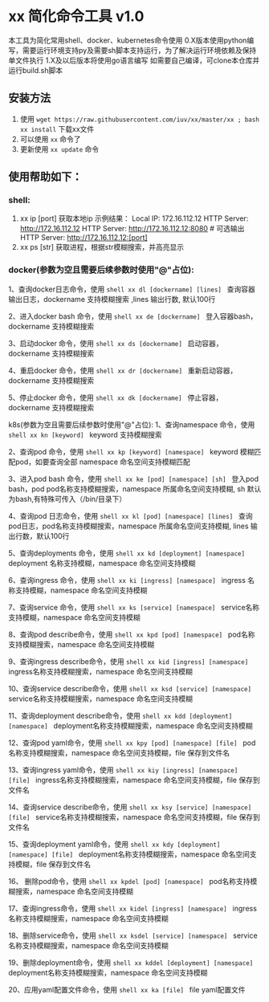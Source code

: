 # xx 简化命令工具 v1.0
本工具为简化常用shell、docker、kubernetes命令使用
0.X版本使用python编写，需要运行环境支持py及需要sh脚本支持运行，为了解决运行环境依赖及保持单文件执行
1.X及以后版本将使用go语言编写
如需要自己编译，可clone本仓库并运行build.sh脚本
## 安装方法
1. 使用 `wget https://raw.githubusercontent.com/iuv/xx/master/xx ; bash xx install` 下载xx文件
2. 可以使用 `xx` 命令了
3. 更新使用 `xx update` 命令

## 使用帮助如下：

### shell:
  1. xx ip [port] 获取本地ip
    示例结果：
    Local IP: 172.16.112.12
    HTTP Server: http://172.16.112.12
    HTTP Server: http://172.16.112.12:8080
    # 可选输出
    HTTP Server: http://172.16.112.12:[port]
  2. xx ps [str] 获取进程，根据str模糊搜索，并高亮显示

### docker(参数为空且需要后续参数时使用"@"占位):
  1、查询docker日志命令，使用
    ```shell
    xx dl [dockername] [lines]
    ```
    查询容器输出日志，dockername 支持模糊搜索 ,lines 输出行数, 默认100行

  2、进入docker bash 命令，使用
    ```shell
    xx de [dockername]
    ```
    登入容器bash，dockername 支持模糊搜索

  3、启动docker 命令，使用
    ```shell
    xx ds [dockername]
    ```
    启动容器，dockername 支持模糊搜索

  4、重启docker 命令，使用
    ```shell
    xx dr [dockername]
    ```
    重新启动容器，dockername 支持模糊搜索

  5、停止docker 命令，使用
    ```shell
    xx dk [dockername]
    ```
    停止容器，dockername 支持模糊搜索

k8s(参数为空且需要后续参数时使用"@"占位):
  1、查询namespace 命令，使用
    ```shell
    xx kn [keyword]
    ```
    keyword 支持模糊搜索

  2、查询pod 命令，使用
    ```shell
    xx kp [keyword] [namespace]
    ```
    keyword 模糊匹配pod，如要查询全部 namespace 命名空间支持模糊匹配

  3、进入pod bash 命令，使用
    ```shell
    xx ke [pod] [namespace] [sh]
    ```
    登入pod bash，pod pod名称支持模糊搜索，namespace 所属命名空间支持模糊, sh 默认为bash,有特殊可传入（/bin/目录下）

  4、查询pod 日志命令，使用
    ```shell
    xx kl [pod] [namespace] [lines]
    ```
    查询pod日志，pod名称支持模糊搜索，namespace 所属命名空间支持模糊, lines 输出行数，默认100行

  5、查询deployments 命令，使用
    ```shell
    xx kd [deployment] [namespace]
    ```
    deployment 名称支持模糊，namespace 命名空间支持模糊

  6、查询ingress 命令，使用
    ```shell
    xx ki [ingress] [namespace]
    ```
    ingress 名称支持模糊，namespace 命名空间支持模糊

  7、查询service 命令，使用
    ```shell
    xx ks [service] [namespace]
    ```
    service名称支持模糊，namespace 命名空间支持模糊

  8、查询pod describe命令，使用
    ```shell
    xx kpd [pod] [namespace]
    ```
    pod名称支持模糊搜索，namespace 命名空间支持模糊

  9、查询ingress describe命令，使用
    ```shell
    xx kid [ingress] [namespace]
    ```
    ingress名称支持模糊搜索，namespace 命名空间支持模糊

  10、查询service describe命令，使用
    ```shell
    xx ksd [service] [namespace]
    ```
    service名称支持模糊搜索，namespace 命名空间支持模糊

  11、查询deployment describe命令，使用
    ```shell
    xx kdd [deployment] [namespace]
    ```
    deployment名称支持模糊搜索，namespace 命名空间支持模糊

  12、查询pod yaml命令，使用
    ```shell
    xx kpy [pod] [namespace] [file]
    ```
    pod名称支持模糊搜索，namespace 命名空间支持模糊，file 保存到文件名

  13、查询ingress yaml命令，使用
    ```shell
    xx kiy [ingress] [namespace] [file]
    ```
    ingress名称支持模糊搜索，namespace 命名空间支持模糊，file 保存到文件名

  14、查询service describe命令，使用
    ```shell
    xx ksy [service] [namespace] [file]
    ```
    service名称支持模糊搜索，namespace 命名空间支持模糊，file 保存到文件名

  15、查询deployment yaml命令，使用
    ```shell
    xx kdy [deployment] [namespace] [file]
    ```
    deployment名称支持模糊搜索，namespace 命名空间支持模糊，file 保存到文件名
    
  16、 删除pod命令，使用
    ```shell
    xx kpdel [pod] [namespace]
    ```
    pod名称支持模糊搜索，namespace 命名空间支持模糊

  17、查询ingress命令，使用
    ```shell
    xx kidel [ingress] [namespace]
    ```
    ingress名称支持模糊搜索，namespace 命名空间支持模糊

  18、删除service命令，使用
    ```shell
    xx ksdel [service] [namespace]
    ```
    service名称支持模糊搜索，namespace 命名空间支持模糊

  19、删除deployment命令，使用
    ```shell
    xx kddel [deployment] [namespace]
    ```
    deployment名称支持模糊搜索，namespace 命名空间支持模糊

  20、应用yaml配置文件命令，使用
    ```shell
    xx ka [file]
    ```
    file yaml配置文件